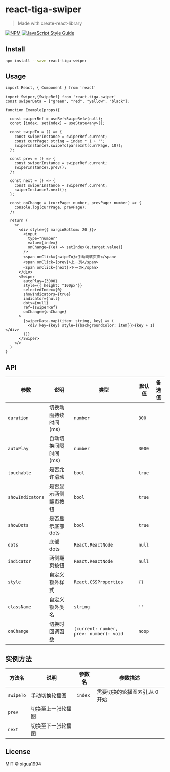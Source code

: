 # react-tiga-swiper

> Made with create-react-library

[![NPM](https://img.shields.io/npm/v/react-tiga-swiper.svg)](https://www.npmjs.com/package/react-tiga-swiper) [![JavaScript Style Guide](https://img.shields.io/badge/code_style-standard-brightgreen.svg)](https://standardjs.com)

## Install

```bash
npm install --save react-tiga-swiper
```

## Usage

```tsx
import React, { Component } from 'react'

import Swiper,{SwipeRef} from 'react-tiga-swiper'
const swiperData = ["green", "red", "yellow", "black"];

function Example(props){

  const swiperRef = useRef<SwipeRef>(null);
  const [index, setIndex] = useState<any>();

  const swipeTo = () => {
    const swiperInstance = swiperRef.current;
    const currPage: string = index * 1 + '';
    swiperInstance?.swipeTo(parseInt(currPage, 10));
  };

  const prev = () => {
    const swiperInstance = swiperRef.current;
    swiperInstance?.prev();
  };

  const next = () => {
    const swiperInstance = swiperRef.current;
    swiperInstance?.next();
  };

  const onChange = (currPage: number, prevPage: number) => {
    console.log(currPage, prevPage);
  };
  
  return (
    <>
      <div style={{ marginBottom: 20 }}>
        <input
          type="number"
          value={index}
          onChange={(e) => setIndex(e.target.value)}
        />
        <span onClick={swipeTo}>手动跳转页面</span>
        <span onClick={prev}>上一页</span>
        <span onClick={next}>下一页</span>
      </div>
      <Swiper
        autoPlay={3000}
        style={{ height: "100px"}}
        selectedIndex={0}
        showIndicators={true}
        indicator={null}
        dots={null}
        ref={swiperRef}
        onChange={onChange}
      >
        {swiperData.map((item: string, key) => (
          <div key={key} style={{backgroundColor: item}}>{key + 1}</div>
        ))}
      </Swiper>
    </>
  )
}
```

## API

| 参数               | 说明                       | 类型                                  | 默认值     | 备选值                                          |
| ------------------ | -------------------------- | ------------------------------------- | ---------- | ----------------------------------------------- |
| `duration`  | 切换动画持续时间(ms)       | `number`   | `300`      |   |
| `autoPlay`   | 自动切换间隔时间(ms)       | `number`  | `3000`     |     |
| `touchable`   | 是否允许滑动       | `bool`           | `true`     |  |
| `showIndicators`   | 是否显示两侧翻页按钮  | `bool` | `true` |  |
| `showDots`    | 是否显示底部dots           | `bool`     | `true` | |
| `dots`   | 底部dots  | `React.ReactNode`    | `null`    |   |
| `indicator`   | 两侧翻页按钮   | `React.ReactNode`    | `null`    |   |
| `style`     | 自定义额外样式   |  `React.CSSProperties` | `{}`    |        |
| `className`   | 自定义额外类名  | `string`   | `''`       |    |
| `onChange`  | 切换时回调函数 | `(current: number, prev: number): void` | `noop`   |   |

## 实例方法

| 方法名  | 说明               | 参数名 | 参数描述                       |
| ------- | ------------------ | ------ | ------------------------------ |
| `swipeTo` | 手动切换轮播图     | `index`  | 需要切换的轮播图索引,从 0 开始 |
| `prev`    | 切换至上一张轮播图 |        |                                |
| `next`    | 切换至下一张轮播图 |        |                                |
## License

MIT © [xigua1994](https://github.com/xigua1994)
